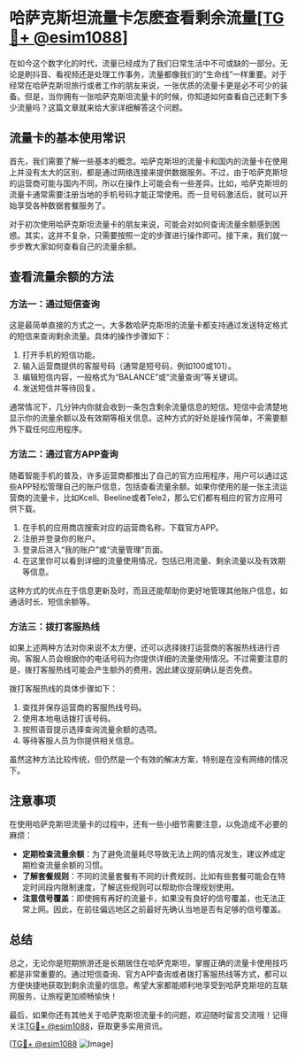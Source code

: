 # 哈萨克斯坦流量卡怎麽查看剩余流量[[TG💪+ @esim1088](https://t.me/s/esim1088)]

在如今这个数字化的时代，流量已经成为了我们日常生活中不可或缺的一部分。无论是刷抖音、看视频还是处理工作事务，流量都像我们的“生命线”一样重要。对于经常在哈萨克斯坦旅行或者工作的朋友来说，一张优质的流量卡更是必不可少的装备。但是，当你拥有一张哈萨克斯坦流量卡的时候，你知道如何查看自己还剩下多少流量吗？这篇文章就来给大家详细解答这个问题。

## 流量卡的基本使用常识

首先，我们需要了解一些基本的概念。哈萨克斯坦的流量卡和国内的流量卡在使用上并没有太大的区别，都是通过网络连接来提供数据服务。不过，由于哈萨克斯坦的运营商可能与国内不同，所以在操作上可能会有一些差异。比如，哈萨克斯坦的流量卡通常需要注册当地的手机号码才能正常使用。而一旦号码激活后，就可以开始享受各种数据套餐服务了。

对于初次使用哈萨克斯坦流量卡的朋友来说，可能会对如何查询流量余额感到困惑。其实，这并不复杂，只需要按照一定的步骤进行操作即可。接下来，我们就一步步教大家如何查看自己的流量余额。

## 查看流量余额的方法

### 方法一：通过短信查询

这是最简单直接的方式之一。大多数哈萨克斯坦的流量卡都支持通过发送特定格式的短信来查询剩余流量。具体的操作步骤如下：

1. 打开手机的短信功能。
2. 输入运营商提供的客服号码（通常是短号码，例如100或101）。
3. 编辑短信内容，一般格式为“BALANCE”或“流量查询”等关键词。
4. 发送短信并等待回复。

通常情况下，几分钟内你就会收到一条包含剩余流量信息的短信。短信中会清楚地显示你的流量余额以及有效期等相关信息。这种方式的好处是操作简单，不需要额外下载任何应用程序。

### 方法二：通过官方APP查询

随着智能手机的普及，许多运营商都推出了自己的官方应用程序，用户可以通过这些APP轻松管理自己的账户信息，包括查看流量余额。如果你使用的是一张主流运营商的流量卡，比如Kcell、Beeline或者Tele2，那么它们都有相应的官方应用可供下载。

1. 在手机的应用商店搜索对应的运营商名称，下载官方APP。
2. 注册并登录你的账户。
3. 登录后进入“我的账户”或“流量管理”页面。
4. 在这里你可以看到详细的流量使用情况，包括已用流量、剩余流量以及有效期等信息。

这种方式的优点在于信息更新及时，而且还能帮助你更好地管理其他账户信息，如通话时长、短信余额等。

### 方法三：拨打客服热线

如果上述两种方法对你来说不太方便，还可以选择拨打运营商的客服热线进行咨询。客服人员会根据你的电话号码为你提供详细的流量使用情况。不过需要注意的是，拨打客服热线可能会产生额外的费用，因此建议提前确认是否免费。

拨打客服热线的具体步骤如下：

1. 查找并保存运营商的客服热线号码。
2. 使用本地电话拨打该号码。
3. 按照语音提示选择查询流量余额的选项。
4. 等待客服人员为你提供相关信息。

虽然这种方法比较传统，但仍然是一个有效的解决方案，特别是在没有网络的情况下。

## 注意事项

在使用哈萨克斯坦流量卡的过程中，还有一些小细节需要注意，以免造成不必要的麻烦：

- **定期检查流量余额**：为了避免流量耗尽导致无法上网的情况发生，建议养成定期检查流量余额的习惯。
- **了解套餐规则**：不同的流量套餐有不同的计费规则，比如有些套餐可能会在特定时间段内限制速度，了解这些规则可以帮助你合理规划使用。
- **注意信号覆盖**：即使拥有再好的流量卡，如果没有良好的信号覆盖，也无法正常上网。因此，在前往偏远地区之前最好先确认当地是否有足够的信号覆盖。

## 总结

总之，无论你是短期旅游还是长期居住在哈萨克斯坦，掌握正确的流量卡使用技巧都是非常重要的。通过短信查询、官方APP查询或者拨打客服热线等方式，都可以方便快捷地获取到剩余流量的信息。希望大家都能顺利地享受到哈萨克斯坦的互联网服务，让旅程更加顺畅愉快！

最后，如果你还有其他关于哈萨克斯坦流量卡的问题，欢迎随时留言交流哦！记得关注[TG💪+ @esim1088](https://t.me/s/esim1088)，获取更多实用资讯。

[[TG💪+ @esim1088](https://t.me/s/esim1088) ![Image](https://i.postimg.cc/4NQfJmqS/Snipaste-2025-05-13-00-14-12.png)]